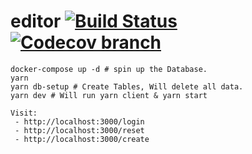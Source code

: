 # editor [![Build Status](https://travis-ci.org/Xobdnas/editor.svg?branch=master)](https://travis-ci.org/Xobdnas/editor) [![Codecov branch](https://img.shields.io/codecov/c/github/Xobdnas/editor/master.svg)](https://codecov.io/gh/Xobdnas/editor/branch/master)


```
docker-compose up -d # spin up the Database.
yarn
yarn db-setup # Create Tables, Will delete all data.
yarn dev # Will run yarn client & yarn start

Visit:
 - http://localhost:3000/login
 - http://localhost:3000/reset
 - http://localhost:3000/create
```
